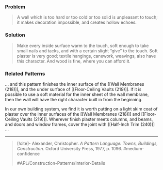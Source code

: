 ### Problem
>A wall which is too hard or too cold or too solid is unpleasant to touch; it makes decoration impossible, and creates hollow echoes.

### Solution
>Make every inside surface warm to the touch, soft enough to take small nails and tacks, and with a certain slight “give” to the touch. Soft plaster is very good; textile hangings, canework, weavings, also have this character. And wood is fine, where you can afford it.

### Related Patterns
... and this pattern finishes the inner surface of the [[Wall Membranes (218)]], and the under surface of [[Floor-Ceiling Vaults (219)]]. If it is possible to use a soft material for the inner sheet of the wall membrane, then the wall will have the right character built in from the beginning.

In our own building system, we find it is worth putting on a light skim coat of plaster over the inner surfaces of the [[Wall Membranes (218)]] and [[Floor-Ceiling Vaults (219)]]. Wherever finish plaster meets columns, and beams, and doors and window frames, cover the joint with [[Half-Inch Trim (240)]] ...

---

> [!cite]- Alexander, Christopher. _A Pattern Language: Towns, Buildings, Construction_. Oxford University Press, 1977, p. 1096.
> #medium-confidence
>
> #APL/Construction-Patterns/Interior-Details

